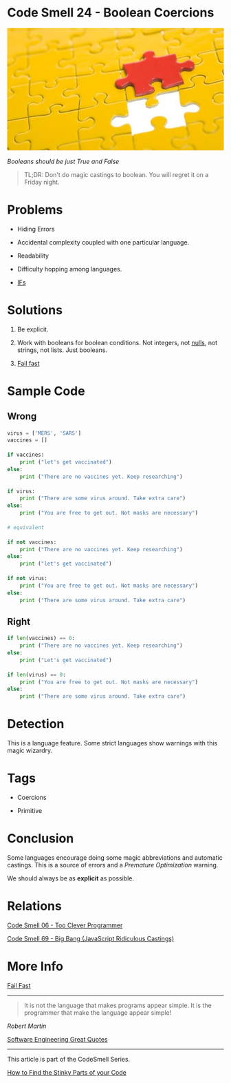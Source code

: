 # Code Smell 24 - Boolean Coercions

![Code Smell 24 - Boolean Coercions](Code%20Smell%2024%20-%20Boolean%20Coercions.jpg)

*Booleans should be just True and False*

> TL;DR: Don't do magic castings to boolean. You will regret it on a Friday night.
 
# Problems

- Hiding Errors

- Accidental complexity coupled with one particular language.

- Readability

- Difficulty hopping among languages.

- [IFs](https://github.com/mcsee/Software-Design-Articles/tree/main/Articles/Theory/How%20to%20Get%20Rid%20of%20Annoying%20IFs%20Forever/readme.md)

# Solutions

1. Be explicit.

2. Work with booleans for boolean conditions. Not integers, not [nulls](https://github.com/mcsee/Software-Design-Articles/tree/main/Articles/Theory/Null%20-%20The%20Billion%20Dollar%20Mistake/readme.md), not strings, not lists. Just booleans.

3. [Fail fast](https://github.com/mcsee/Software-Design-Articles/tree/main/Articles/Theory/Fail%20Fast/readme.md)

# Sample Code

## Wrong

<!-- [Gist Url](https://gist.github.com/mcsee/1f5d0d7328e2e49f0695323e6c210c3e) -->

```python
virus = ['MERS', 'SARS']
vaccines = []
 
if vaccines:
	print ("let's get vaccinated")
else:
	print ("There are no vaccines yet. Keep researching")
    
if virus:
	print ("There are some virus around. Take extra care")
else:
	print ("You are free to get out. Not masks are necessary")

# equivalent
    
if not vaccines:
	print ("There are no vaccines yet. Keep researching")
else:
	print ("let's get vaccinated")
    
if not virus:
	print ("You are free to get out. Not masks are necessary")
else:
	print ("There are some virus around. Take extra care")
```

## Right

<!-- [Gist Url](https://gist.github.com/mcsee/0c8dd91896ff91852dfa0e8711093a06) -->

```python
if len(vaccines) == 0:
	print ("There are no vaccines yet. Keep researching")
else:
	print ("Let's get vaccinated")    
                    
if len(virus) == 0:
	print ("You are free to get out. Not masks are necessary")
else:
	print ("There are some virus around. Take extra care")
```

# Detection

This is a language feature. Some strict languages show warnings with this magic wizardry.

# Tags

- Coercions

- Primitive

# Conclusion

Some languages encourage doing some magic abbreviations and automatic castings. This is a source of errors and a *Premature Optimization* warning.

We should always be as **explicit** as possible.

# Relations

[Code Smell 06 - Too Clever Programmer](https://github.com/mcsee/Software-Design-Articles/tree/main/Articles/Code%20Smells/Code%20Smell%2006%20-%20Too%20Clever%20Programmer/readme.md)

[Code Smell 69 - Big Bang (JavaScript Ridiculous Castings)](https://github.com/mcsee/Software-Design-Articles/tree/main/Articles/Code%20Smells/Code%20Smell%2069%20-%20Big%20Bang%20(JavaScript%20Ridiculous%20Castings)/readme.md)

# More Info

[Fail Fast](https://github.com/mcsee/Software-Design-Articles/tree/main/Articles/Theory/Fail%20Fast/readme.md)

* * *

> It is not the language that makes programs appear simple. It is the programmer that make the language appear simple!

_Robert Martin_

[Software Engineering Great Quotes](https://github.com/mcsee/Software-Design-Articles/tree/main/Articles/Quotes/Software%20Engineering%20Great%20Quotes/readme.md)
  
* * *

This article is part of the CodeSmell Series.

[How to Find the Stinky Parts of your Code](https://github.com/mcsee/Software-Design-Articles/tree/main/Articles/Code%20Smells/How%20to%20Find%20the%20Stinky%20parts%20of%20your%20Code/readme.md)